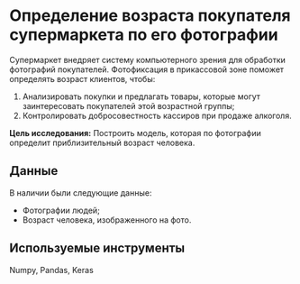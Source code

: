 # Определение возраста покупателя супермаркета по его фотографии
Супермаркет внедряет систему компьютерного зрения для обработки фотографий покупателей. Фотофиксация в прикассовой зоне поможет определять возраст клиентов, чтобы:

1. Анализировать покупки и предлагать товары, которые могут заинтересовать покупателей этой возрастной группы;
2. Контролировать добросовестность кассиров при продаже алкоголя.

**Цель исследования:** Построить модель, которая по фотографии определит приблизительный возраст человека.
## Данные
В наличии были следующие данные:
- Фотографии людей;
- Возраст человека, изображенного на фото.

## Используемые инструменты
Numpy, Pandas, Keras

